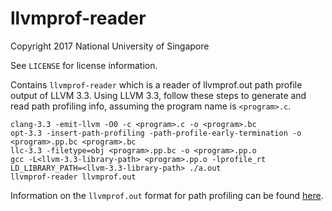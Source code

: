 # llvmprof-reader

Copyright 2017 National University of Singapore

See `LICENSE` for license information.

Contains `llvmprof-reader` which is a reader of llvmprof.out path profile output of LLVM 3.3. Using LLVM 3.3, follow these steps to generate and read path profiling info, assuming the program name is `<program>.c`.
```
clang-3.3 -emit-llvm -O0 -c <program>.c -o <program>.bc
opt-3.3 -insert-path-profiling -path-profile-early-termination -o <program>.pp.bc <program>.bc
llc-3.3 -filetype=obj <program>.pp.bc -o <program>.pp.o
gcc -L<llvm-3.3-library-path> <program>.pp.o -lprofile_rt
LD_LIBRARY_PATH=<llvm-3.3-library-path> ./a.out
llvmprof-reader llvmprof.out
```
Information on the `llvmprof.out` format for path profiling can be found [here](http://llvm.org/pubs/2010-12-Preuss-PathProfiling.pdf).
